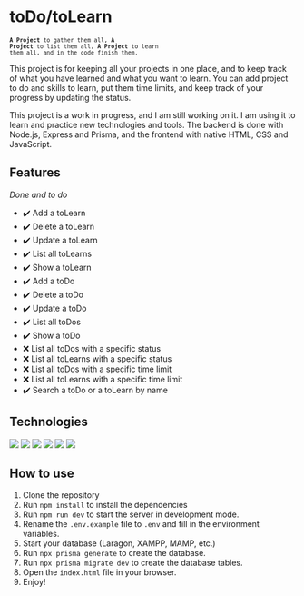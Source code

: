 # toDo/toLearn

<small><code>**A Project** to gather them all, **A Project** to list them all, **A Project** to learn them all, and in the code finish them.</code></small>

This project is for keeping all your projects in one place, and to keep track of what you have learned and what you want to learn. You can add project to do and skills to learn, put them time limits, and keep track of your progress by updating the status.

This project is a work in progress, and I am still working on it. I am using it to learn and practice new technologies and tools. The backend is done with Node.js, Express and Prisma, and the frontend with native HTML, CSS and JavaScript.

## Features
<i>Done and to do</i>

- ✔️ Add a toLearn
- ✔️ Delete a toLearn
- ✔️ Update a toLearn
- ✔️ List all toLearns
- ✔️ Show a toLearn
- ✔️ Add a toDo
- ✔️ Delete a toDo
- ✔️ Update a toDo
- ✔️ List all toDos
- ✔️ Show a toDo
- ❌ List all toDos with a specific status
- ❌ List all toLearns with a specific status
- ❌ List all toDos with a specific time limit
- ❌ List all toLearns with a specific time limit
- ✔️ Search a toDo or a toLearn by name

## Technologies

![](https://skillicons.dev/icons?i=nodejs)
![](https://skillicons.dev/icons?i=express)
![](https://skillicons.dev/icons?i=prisma)
![](https://skillicons.dev/icons?i=html)
![](https://skillicons.dev/icons?i=css)
![](https://skillicons.dev/icons?i=javascript)

## How to use

1. Clone the repository
2. Run `npm install` to install the dependencies
3. Run `npm run dev` to start the server in development mode.
4. Rename the `.env.example` file to `.env` and fill in the environment variables.
5. Start your database (Laragon, XAMPP, MAMP, etc.)
6. Run `npx prisma generate` to create the database.
7. Run `npx prisma migrate dev` to create the database tables.
8. Open the `index.html` file in your browser.
9. Enjoy!